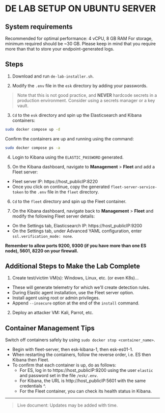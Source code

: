 # DE LAB SETUP ON UBUNTU SERVER

## System requirements

Recommended for optimal performance: 4 vCPU, 8 GB RAM
For storage, minimum required should be ~30 GB. Please keep in mind that you require more than that to store your endpoint-generated logs.

## Steps

1. Download and run `de-lab-installer.sh`.

2. Modify the `.env` file in the `esk` directory by adding your passwords.

> Note that this is not good practice, and **NEVER** hardcode secrets in a production environment. Consider using a secrets manager or a key vault.

3. `Cd` to the `esk` directory and spin up the Elasticsearch and Kibana containers:

```bash
sudo docker compose up -d
```

Confirm the containers are up and running using the command:

```bash
sudo docker compose ps -a
```

4. Login to Kibana using the `ELASTIC_PASSWORD` generated.

5. On the Kibana dashboard, navigate to **Management** > **Fleet**  and add a Fleet server:

- Fleet server IP: https://host_publicIP:8220
- Once you click on continue, copy the generated `fleet-server-service-token` to the `.env` file in the `fleet` directory.

6. `Cd` to the `fleet` directory and spin up the Fleet container.

7. On the Kibana dashboard, navigate back to **Management** > **Fleet**  and modify the following Fleet server details:

- On the Settings tab, Elasticsearch IP: https://host_publicIP:9200
- On the Settings tab, under Advanced YAML configuration, enter `ssl.verification_mode: none`.

**Remember to allow ports 9200, 9300 (if you have more than one ES node), 5601, 8220 on your firewall.**

## Additional Steps to Make the Lab Complete

1. Create test/victim VM(s): Windows, Linux, etc. (or even K8s)...

- These will generate telemetry for which we'll create detection rules.
- During Elastic agent installation, use the Fleet server option.
- Install agent using root or admin privileges.
- Append `--insecure` option at the end of the `install` command.

2. Deploy an attacker VM: Kali, Parrot, etc.

## Container Management Tips

Switch off containers safely by using `sudo docker stop <container_name>`.

- Begin with fleet-server, then esk-kibana-1, then esk-es01-1.
- When restarting the containers, follow the reverse order, i.e. ES then Kibana then Fleet.
- To confirm that each container is up, do as follows:
  - For ES, log in to https://host_publicIP:9200 using the user `elastic` and password set in the file `/esk/.env`.
  - For Kibana, the URL is http://host_publicIP:5601 with the same credentials ^.
  - For the Fleet container, you can check its health status in Kibana.

---

> Live document: Updates may be added with time.